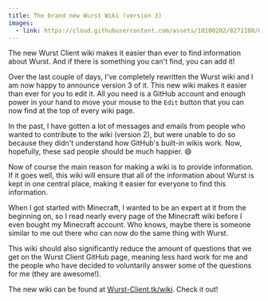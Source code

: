 ```yaml
---
title: The brand new Wurst Wiki (version 3)
images:
  - link: https://cloud.githubusercontent.com/assets/10100202/8271100/09451ef8-1805-11e5-8b57-d7aab04561ad.jpg
---
```

<p class="lead">
  The new Wurst Client wiki makes it easier than ever to find information about Wurst. And if there is something you can't find, you can add it!
</p>

Over the last couple of days, I've completely rewritten the Wurst wiki and I am now happy to announce version 3 of it. This new wiki makes it easier than ever for you to edit it. All you need is a GitHub account and enough power in your hand to move your mouse to the `Edit` button that you can now find at the top of every wiki page.

In the past, I have gotten a lot of messages and emails from people who wanted to contribute to the wiki (version 2), but were unable to do so because they didn't understand how GitHub's built-in wikis work. Now, hopefully, these sad people should be much happier. :smile:

Now of course the main reason for making a wiki is to provide information. If it goes well, this wiki will ensure that all of the information about Wurst is kept in one central place, making it easier for everyone to find this information.

When I got started with Minecraft, I wanted to be an expert at it from the beginning on, so I read nearly every page of the Minecraft wiki before I even bought my Minecraft account. Who knows, maybe there is someone similar to me out there who can now do the same thing with Wurst.

This wiki should also significantly reduce the amount of questions that we get on the Wurst Client GitHub page, meaning less hard work for me and the people who have decided to voluntarily answer some of the questions for me (they are awesome!).

The new wiki can be found at [Wurst-Client.tk/wiki](https://www.wurst-client.tk/wiki/). Check it out!
